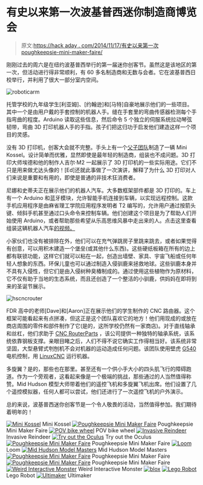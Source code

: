 # 有史以来第一次波基普西迷你制造商博览会

> 原文:[https://hack aday . com/2014/11/17/有史以来第一次 poughkeepsie-mini-maker-faire/](https://hackaday.com/2014/11/17/first-ever-poughkeepsie-mini-maker-faire/)

刚刚过去的周六是在纽约波基普西举行的第一届迷你创客节。虽然这是该地区的第一次，但活动进行得非常顺利，有 60 多名制造商和无数与会者。它在波基普西日校举行，并利用了很大一部分室内空间。

![roboticarm](../Images/5a0d08c8b18cbe7655266d72a590eba0.png)

托管学校的九年级学生[利亚姆]、[约翰逊]和[马特]自豪地展示他们的一些项目。其中一个是由用户戴的手套控制的机器人手。缝在手套里的弯曲传感器检测每个手指弯曲的程度。Arduino 读取这些信息，然后命令 5 个独立的伺服系统拉动琴弦韧带，弯曲 3D 打印机器人手的手指。孩子们把这归功于启发他们建造这样一个项目的灵感。

没有 3D 打印机，创客大会就不完整。手头上有一个[父子团队](http://yccny.org/kossel/index.html)制造了一辆 Mini Kossel。设计简单而优雅，显然即使是最年轻的制造商，组装也不成问题。3D 打印大师埃德和他的制作人吉尔·M2 一起展示了 3D 打印机的一些实际用途。它们不只是用来做尤达头像的！[Ed]还就此事做了一次演讲，解释了为什么 3D 打印对人们来说是重要和有用的，即使是普通的非技术狂消费者。

尼娜和史蒂夫正在展示他们的机器人汽车。大多数框架部件都是 3D 打印的。车上有一个 Arduino 和蓝牙模块，允许智能手机连接到车辆，以实现远程控制。这款手机应用程序是由麻省理工学院应用程序发明者 T2 编写的，允许用户通过按箭头键、倾斜手机甚至通过口头命令来控制车辆。他们创建这个项目是为了帮助人们开始使用 Arduino，或者帮助那些希望从乐高思维风暴中走出来的人。点击这里查看组装这辆机器人汽车[的视频。](https://www.youtube.com/watch?v=vdXRqMRkKbA)

小家伙们也没有被排除在外，他们可以在充气弹跳房子里跳来跳去，或者如果觉得有创意，可以用积木建造一个堡垒(或其他什么东西)。这些硬纸板箱在所有的边上都有联锁功能，这样它们就可以粘在一起，创造出墙壁、家具、宇宙飞船或任何年轻人想象的东西。环保儿童也可以通过制造入侵驯鹿来拯救地球。这些驯鹿本身并不具有入侵性，但它们是由入侵树种臭椿制成的。通过使用这些植物作为原材料，它不仅有助于当地的生态系统，而且还创造了一个整洁的小驯鹿，供妈妈在即将到来的圣诞节展示。

![hscncrouter](../Images/b5246c8e1e2492106d8b972167b13e96.png)

FDR 高中的老师[Dave]和[Aaron]正在展示他们的学生制作的 CNC 路由器。这个框架可能看起来有点拼凑，但这正是这个团队喜欢它的地方！他们用现成的或放在商店周围的零件和部件制作了它(是的，这所学校仍然有一家商店)。对于直线轴承和丝杠，他们求助于 [CNC RouterParts](http://www.cncrouterparts.com/) ，该公司提供一种独特的轴承系统，该系统依靠钢板支撑。亲眼目睹之后，人们不得不说它确实工作得相当好。该系统非常坚固，大型悬臂式刳刨机不会对机器的运动造成任何问题。该团队使用壁虎 [G540](http://www.geckodrive.com/geckodrive-step-motor-drives/g540.html) 电机控制，用 [LinuxCNC](http://linuxcnc.org/) 运行机器。

多旋翼？是的，那些也在那里。甚至还有一个供小手大小的四头肌飞行的障碍跑道。作为一个旁观者，这看起来像是一个极端的挑战，那些通过的人当然值得称赞。Mid Hudson 模型大师带着他们的遥控飞机和多旋翼飞机出席。他们设置了几个遥控模拟器，任何人都可以尝试，他们还进行了一次遥控飞机的户外演示。

总的来说，波基普西迷你创客节是一个令人敬畏的活动，当然值得参加。我们期待着明年的！

 [![Mini Kossel](../Images/82286e14a84c910fb108b3ef23ce5a9d.png "minikossel")](https://i0.wp.com/hackaday.com/wp-content/uploads/2014/11/minikossel.jpg?ssl=1) Mini Kossel [![Poughkeepsie Mini Maker Faire](../Images/f2c046da65c796b7e03a72c3878f6944.png "viewb")](https://i0.wp.com/hackaday.com/wp-content/uploads/2014/11/viewb.jpg?ssl=1) Poughkeepsie Mini Maker Faire [![POV bike wheel](../Images/1825d447c7a8fa32e7e1a747f9133629.png "povbike")](https://i0.wp.com/hackaday.com/wp-content/uploads/2014/11/povbike1.jpg?ssl=1) POV bike wheel [![Invasive Reindeer](../Images/d604642a68b2b98bda43ff9b642db6cd.png "raindeer")](https://i0.wp.com/hackaday.com/wp-content/uploads/2014/11/raindeer1.jpg?ssl=1) Invasive Reindeer [![Try out the Oculus](../Images/7ecfedd2513423e2046d80f706f9bf86.png "oculus")](https://i0.wp.com/hackaday.com/wp-content/uploads/2014/11/oculus1.jpg?ssl=1) Try out the Oculus [![Poughkeepsie Mini Maker Faire](../Images/9e97671286980025b1f267276823589f.png "viewa")](https://i0.wp.com/hackaday.com/wp-content/uploads/2014/11/viewa.jpg?ssl=1) Poughkeepsie Mini Maker Faire [![Loom](../Images/2bb65a3a9dcc91089c0d2ed4f60bc168.png "loom")](https://i0.wp.com/hackaday.com/wp-content/uploads/2014/11/loom.jpg?ssl=1) Loom [![Mid Hudson Model Masters](../Images/7909cdf9b568986e82760c70020f6e22.png "rcplanes")](https://i0.wp.com/hackaday.com/wp-content/uploads/2014/11/rcplanes1.jpg?ssl=1) Mid Hudson Model Masters [![Poughkeepsie Mini Maker Faire](../Images/c1944e647a0c5c7ca964fe214f781e79.png "viewc")](https://i0.wp.com/hackaday.com/wp-content/uploads/2014/11/viewc.jpg?ssl=1) Poughkeepsie Mini Maker Faire [![Poughkeepsie Mini Maker Faire](../Images/330c166ae83ac50760b3147c745e6575.png "viewd")](https://i0.wp.com/hackaday.com/wp-content/uploads/2014/11/viewd.jpg?ssl=1) Poughkeepsie Mini Maker Faire [![Weird Interactive Monster](../Images/1114c63c6f5698f510df26d178a2ce1f.png "weirdmonster")](https://i0.wp.com/hackaday.com/wp-content/uploads/2014/11/weirdmonster1.jpg?ssl=1) Weird Interactive Monster [![blox](../Images/9e21262ba64fc1d1f243cbe0f20cc8af.png "blox")](https://i0.wp.com/hackaday.com/wp-content/uploads/2014/11/blox.jpg?ssl=1)  [![Lego Robot](../Images/5398e5863453468ae364d8504a47ba73.png "lego")](https://i0.wp.com/hackaday.com/wp-content/uploads/2014/11/lego.jpg?ssl=1) Lego Robot [![Ultimaker](../Images/b01e056d72a9f8e66e656e2dc2a4f6f4.png "ultimaker")](https://i0.wp.com/hackaday.com/wp-content/uploads/2014/11/ultimaker.jpg?ssl=1) Ultimaker